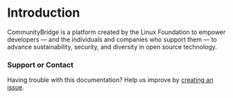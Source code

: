 # Introduction

CommunityBridge is a platform created by the Linux Foundation to empower developers — and the individuals and companies who support them — to advance sustainability, security, and diversity in open source technology.

### Support or Contact

Having trouble with this documentation? Help us improve by [creating an issue](https://github.com/communitybridge/communitybridge.github.io/issues).

